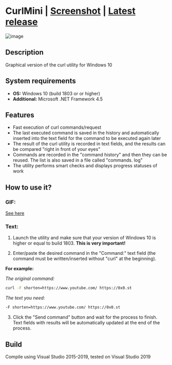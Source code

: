 # CurlMini | [Screenshot](https://github.com/Zalexanninev15/CurlMini/blob/master/CurlMini-Screenshot.png) | [Latest release](https://github.com/Zalexanninev15/CurlMini/releases/tag/1.0)

![image](https://i.imgur.com/GaEEDbp.png)

## Description
Graphical version of the curl utility for Windows 10

## System requirements
* **OS:** Windows 10 (build 1803 or or higher)
* **Additional:** Microsoft .NET Framework 4.5

## Features

* Fast execution of curl commands/request
* The last executed command is saved in the history and automatically inserted into the text field for the command to be executed again later
* The result of the curl utility is recorded in text fields, and the results can be compared "right in front of your eyes"
* Commands are recorded in the "command history" and then they can be reused. The list is also saved in a file called "commands. log"
* The utility performs smart checks and displays progress statuses of work

## How to use it?

### GIF: 

[See here](https://github.com/Zalexanninev15/CurlMini/blob/master/CurlMini-Example.gif)

### Text:

1. Launch the utility and make sure that your version of Windows 10 is higher or equal to build 1803. **This is very important!**

2. Enter/paste the desired command in the "Command:" text field (the command must be written/inserted without "curl" at the beginning). 

**For example:**

*The original command:* 

```bash
curl -F shorten=https://www.youtube.com/ https://0x0.st
```

*The text you need:*

```bash
-F shorten=https://www.youtube.com/ https://0x0.st
```

3. Click the "Send command" button and wait for the process to finish. Text fields with results will be automatically updated at the end of the process.

## Build
Compile using Visual Studio 2015-2019, tested on Visual Studio 2019
